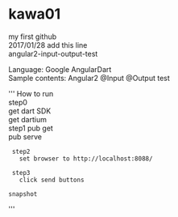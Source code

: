 ﻿# kawa01
my first github  
2017/01/28 add this line  
angular2-input-output-test  

Language: Google AngularDart  
Sample contents:  Angular2 @Input @Output test  

'''
   How to run  
     step0  
       get dart SDK  
       get dartium   
     step1
       pub get  
       pub serve  
     
     step2  
       set browser to http://localhost:8088/  

     step3  
       click send buttons  
   
    snapshot  
'''
